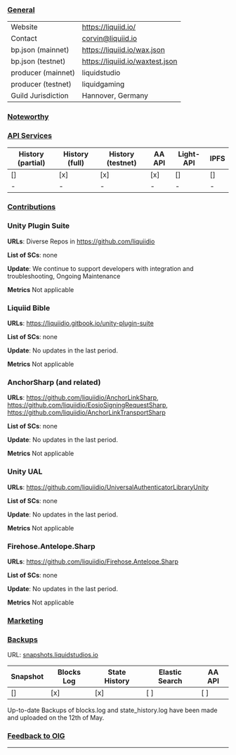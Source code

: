 
### <ins>General</ins>

|  |  |
| --- | --- |
| Website | https://liquiid.io/ |
| Contact | corvin@liquiid.io |
| bp.json (mainnet) | https://liquiid.io/wax.json |
| bp.json (testnet) | https://liquiid.io/waxtest.json |
| producer (mainnet) | liquidstudio |
| producer (testnet) | liquidgaming |
| Guild Jurisdiction | Hannover, Germany |

### <ins>Noteworthy</ins>


### <ins>API Services</ins>

| History (partial) | History (full) | History (testnet) | AA API | Light-API  | IPFS |
|--------|--------|--------|--------|--------|--------|
| [] | [x] | [x] | [x] | [] | [] |
| - | - | - | - | - |  - |


### <ins>Contributions</ins>

### Unity Plugin Suite

**URLs**: Diverse Repos in https://github.com/liquiidio

**List of SCs**: none

**Update**: We continue to support developers with integration and troubleshooting, Ongoing Maintenance

**Metrics** Not applicable

### Liquiid Bible

**URLs**: https://liquiidio.gitbook.io/unity-plugin-suite

**List of SCs**: none

**Update**: No updates in the last period.

**Metrics** Not applicable

### AnchorSharp (and related)

**URLs**: https://github.com/liquiidio/AnchorLinkSharp, https://github.com/liquiidio/EosioSigningRequestSharp, https://github.com/liquiidio/AnchorLinkTransportSharp

**List of SCs**: none

**Update**: No updates in the last period.

**Metrics** Not applicable

### Unity UAL

**URLs**: https://github.com/liquiidio/UniversalAuthenticatorLibraryUnity

**List of SCs**: none

**Update**: No updates in the last period.

**Metrics** Not applicable

### Firehose.Antelope.Sharp

**URLs**: https://github.com/liquiidio/Firehose.Antelope.Sharp

**List of SCs**: none

**Update**:  No updates in the last period.

**Metrics** Not applicable

### <ins>Marketing</ins>

### <ins>Backups </ins>
URL: [snapshots.liquidstudios.io](https://snapshots.liquidstudios.io/)

| Snapshot | Blocks Log | State History | Elastic Search | AA API |
|--------|--------|--------|--------|--------|
| [] | [x] | [x] | [ ] | [ ] |

Up-to-date Backups of blocks.log and state_history.log have been made and uploaded on the 12th of May. 

### <ins>Feedback to OIG</ins>
----

